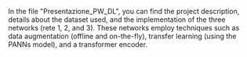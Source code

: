 In the file "Presentazione_PW_DL", you can find the project description, details about the dataset used, and the implementation of the three networks (rete 1, 2, and 3). These networks employ techniques such as data augmentation (offline and on-the-fly), transfer learning (using the PANNs model), and a transformer encoder.
